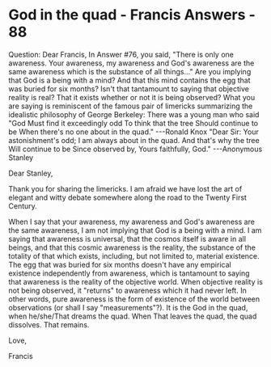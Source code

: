 # God in the quad - Francis Answers - 88

Question: Dear Francis, In Answer #76, you said, "There is only one awareness. Your awareness, my awareness and God's awareness are the same awareness which is the substance of all things..." Are you implying that God is a being with a mind? And that this mind contains the egg that was buried for six months? Isn't that tantamount to saying that objective reality is real? That it exists whether or not it is being observed? What you are saying is reminiscent of the famous pair of limericks summarizing the idealistic philosophy of George Berkeley: There was a young man who said "God Must find it exceedingly odd To think that the tree Should continue to be When there's no one about in the quad." ---Ronald Knox "Dear Sir: Your astonishment's odd; I am always about in the quad. And that's why the tree Will continue to be Since observed by, Yours faithfully, God." ---Anonymous Stanley

Dear Stanley,

Thank you for sharing the limericks. I am afraid we have lost the art of elegant and witty debate somewhere along the road to the Twenty First Century.

When I say that your awareness, my awareness and God's awareness are the same awareness, I am not implying that God is a being with a mind. I am saying that awareness is universal, that the cosmos itself is aware in all beings, and that this cosmic awareness is the reality, the substance of the totality of that which exists, including, but not limited to, material existence. The egg that was buried for six months doesn't have any empirical existence independently from awareness, which is tantamount to saying that awareness is the reality of the objective world. When objective reality is not being observed, it "returns" to awareness which it had never left. In other words, pure awareness is the form of existence of the world between observations (or shall I say "measurements"?). It is the God in the quad, when he/she/That dreams the quad. When That leaves the quad, the quad dissolves. That remains.

Love,

Francis

